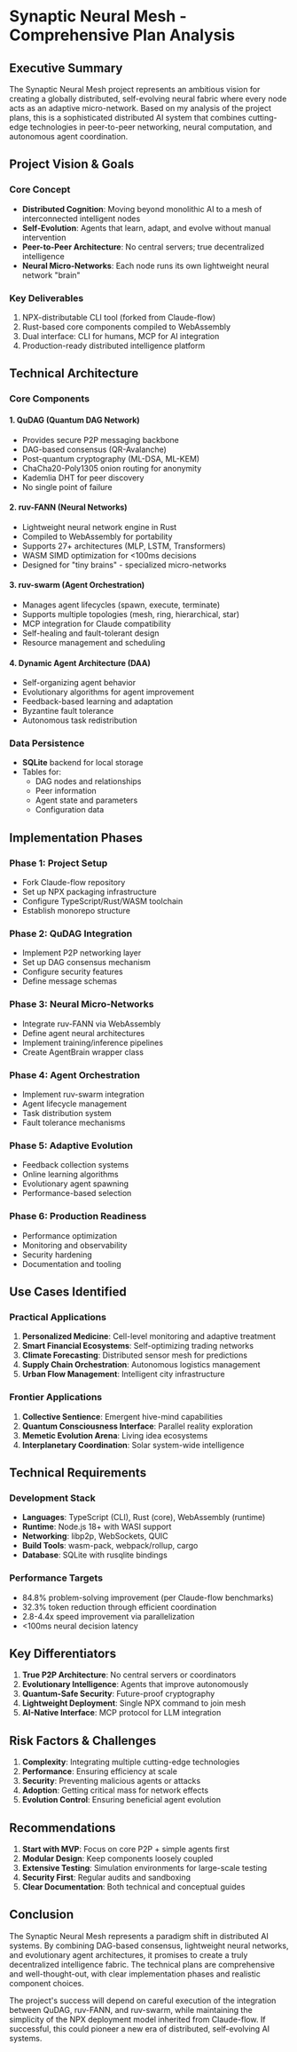 # Synaptic Neural Mesh - Comprehensive Plan Analysis

## Executive Summary

The Synaptic Neural Mesh project represents an ambitious vision for creating a globally distributed, self-evolving neural fabric where every node acts as an adaptive micro-network. Based on my analysis of the project plans, this is a sophisticated distributed AI system that combines cutting-edge technologies in peer-to-peer networking, neural computation, and autonomous agent coordination.

## Project Vision & Goals

### Core Concept
- **Distributed Cognition**: Moving beyond monolithic AI to a mesh of interconnected intelligent nodes
- **Self-Evolution**: Agents that learn, adapt, and evolve without manual intervention
- **Peer-to-Peer Architecture**: No central servers; true decentralized intelligence
- **Neural Micro-Networks**: Each node runs its own lightweight neural network "brain"

### Key Deliverables
1. NPX-distributable CLI tool (forked from Claude-flow)
2. Rust-based core components compiled to WebAssembly
3. Dual interface: CLI for humans, MCP for AI integration
4. Production-ready distributed intelligence platform

## Technical Architecture

### Core Components

#### 1. **QuDAG (Quantum DAG Network)**
- Provides secure P2P messaging backbone
- DAG-based consensus (QR-Avalanche)
- Post-quantum cryptography (ML-DSA, ML-KEM)
- ChaCha20-Poly1305 onion routing for anonymity
- Kademlia DHT for peer discovery
- No single point of failure

#### 2. **ruv-FANN (Neural Networks)**
- Lightweight neural network engine in Rust
- Compiled to WebAssembly for portability
- Supports 27+ architectures (MLP, LSTM, Transformers)
- WASM SIMD optimization for <100ms decisions
- Designed for "tiny brains" - specialized micro-networks

#### 3. **ruv-swarm (Agent Orchestration)**
- Manages agent lifecycles (spawn, execute, terminate)
- Supports multiple topologies (mesh, ring, hierarchical, star)
- MCP integration for Claude compatibility
- Self-healing and fault-tolerant design
- Resource management and scheduling

#### 4. **Dynamic Agent Architecture (DAA)**
- Self-organizing agent behavior
- Evolutionary algorithms for agent improvement
- Feedback-based learning and adaptation
- Byzantine fault tolerance
- Autonomous task redistribution

### Data Persistence
- **SQLite** backend for local storage
- Tables for:
  - DAG nodes and relationships
  - Peer information
  - Agent state and parameters
  - Configuration data

## Implementation Phases

### Phase 1: Project Setup
- Fork Claude-flow repository
- Set up NPX packaging infrastructure
- Configure TypeScript/Rust/WASM toolchain
- Establish monorepo structure

### Phase 2: QuDAG Integration
- Implement P2P networking layer
- Set up DAG consensus mechanism
- Configure security features
- Define message schemas

### Phase 3: Neural Micro-Networks
- Integrate ruv-FANN via WebAssembly
- Define agent neural architectures
- Implement training/inference pipelines
- Create AgentBrain wrapper class

### Phase 4: Agent Orchestration
- Implement ruv-swarm integration
- Agent lifecycle management
- Task distribution system
- Fault tolerance mechanisms

### Phase 5: Adaptive Evolution
- Feedback collection systems
- Online learning algorithms
- Evolutionary agent spawning
- Performance-based selection

### Phase 6: Production Readiness
- Performance optimization
- Monitoring and observability
- Security hardening
- Documentation and tooling

## Use Cases Identified

### Practical Applications
1. **Personalized Medicine**: Cell-level monitoring and adaptive treatment
2. **Smart Financial Ecosystems**: Self-optimizing trading networks
3. **Climate Forecasting**: Distributed sensor mesh for predictions
4. **Supply Chain Orchestration**: Autonomous logistics management
5. **Urban Flow Management**: Intelligent city infrastructure

### Frontier Applications
1. **Collective Sentience**: Emergent hive-mind capabilities
2. **Quantum Consciousness Interface**: Parallel reality exploration
3. **Memetic Evolution Arena**: Living idea ecosystems
4. **Interplanetary Coordination**: Solar system-wide intelligence

## Technical Requirements

### Development Stack
- **Languages**: TypeScript (CLI), Rust (core), WebAssembly (runtime)
- **Runtime**: Node.js 18+ with WASI support
- **Networking**: libp2p, WebSockets, QUIC
- **Build Tools**: wasm-pack, webpack/rollup, cargo
- **Database**: SQLite with rusqlite bindings

### Performance Targets
- 84.8% problem-solving improvement (per Claude-flow benchmarks)
- 32.3% token reduction through efficient coordination
- 2.8-4.4x speed improvement via parallelization
- <100ms neural decision latency

## Key Differentiators

1. **True P2P Architecture**: No central servers or coordinators
2. **Evolutionary Intelligence**: Agents that improve autonomously
3. **Quantum-Safe Security**: Future-proof cryptography
4. **Lightweight Deployment**: Single NPX command to join mesh
5. **AI-Native Interface**: MCP protocol for LLM integration

## Risk Factors & Challenges

1. **Complexity**: Integrating multiple cutting-edge technologies
2. **Performance**: Ensuring efficiency at scale
3. **Security**: Preventing malicious agents or attacks
4. **Adoption**: Getting critical mass for network effects
5. **Evolution Control**: Ensuring beneficial agent evolution

## Recommendations

1. **Start with MVP**: Focus on core P2P + simple agents first
2. **Modular Design**: Keep components loosely coupled
3. **Extensive Testing**: Simulation environments for large-scale testing
4. **Security First**: Regular audits and sandboxing
5. **Clear Documentation**: Both technical and conceptual guides

## Conclusion

The Synaptic Neural Mesh represents a paradigm shift in distributed AI systems. By combining DAG-based consensus, lightweight neural networks, and evolutionary agent architectures, it promises to create a truly decentralized intelligence fabric. The technical plans are comprehensive and well-thought-out, with clear implementation phases and realistic component choices.

The project's success will depend on careful execution of the integration between QuDAG, ruv-FANN, and ruv-swarm, while maintaining the simplicity of the NPX deployment model inherited from Claude-flow. If successful, this could pioneer a new era of distributed, self-evolving AI systems.